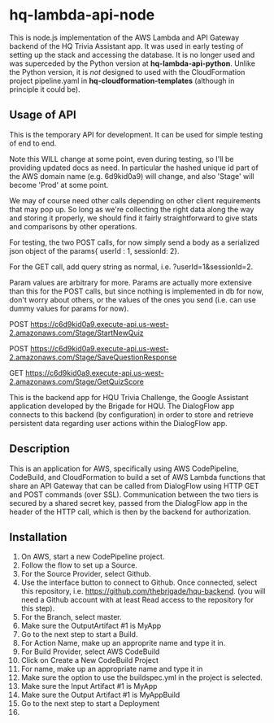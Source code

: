 # hq-lambda-api-node

This is node.js implementation of the AWS Lambda and API Gateway backend of the HQ Trivia Assistant app. It was used in early testing of setting up the stack and accessing the database. It is no longer used and was superceded by the Python version at **hq-lambda-api-python**.  Unlike the Python version, it is *not* designed to used with the CloudFormation project pipeline.yaml in **hq-cloudformation-templates** (although in principle it could be).

## Usage of API

This is the temporary API for development. It can be used for simple testing of end to end. 

Note this WILL change at some point, even during testing, so I'll be providing updated docs as need. In particular the hashed unique id part of the AWS domain name (e.g. 6d9kid0a9) will change, and also 'Stage' will become 'Prod' at some point. 

We may of course need other calls depending on other client requirements that may pop up. So long as we're collecting the right data along the way and storing it properly, we should find it fairly straightforward to give stats and comparisons by other operations.

For testing, the two POST calls, for now simply send a body as a serialized json object of the params{ userId : 1, sessionId: 2}.

For the GET call, add query string as normal, i.e. 
?userId=1&sessionId=2. 

Param values are arbitrary for more. Params are actually more extensive than this for the POST calls, but since nothing is implemented in db for now, don't worry about others, or the values of the ones you send (i.e. can use dummy values for params for now).

POST https://c6d9kid0a9.execute-api.us-west-2.amazonaws.com/Stage/StartNewQuiz

POST https://c6d9kid0a9.execute-api.us-west-2.amazonaws.com/Stage/SaveQuestionResponse

GET https://c6d9kid0a9.execute-api.us-west-2.amazonaws.com/Stage/GetQuizScore 


This is the backend app for HQU Trivia Challenge, the Google Assistant application developed by the Brigade for HQU. The DialogFlow app connects to this backend (by configuration) in order to store and retrieve persistent data regarding user actions within the DialogFlow app.

## Description

This is an application for AWS, specifically using AWS CodePipeline, CodeBuild, and CloudFormation to build a set of AWS Lambda functions that share an API Gateway that can be called from DialogFlow using HTTP GET and POST commands (over SSL). Communication between the two tiers is secured by a shared secret key, passed from the DialogFlow app in the header of the HTTP call, which is then by the backend for authorization.

## Installation

1. On AWS, start a new CodePipeline project.
2. Follow the flow to set up a Source.
3. For the Source Provider, select Github.
4. Use the interface button to connect to Github. Once connected, select this repository, i.e. https://github.com/thebrigade/hqu-backend. (you will need a Github account with at least Read access to the repository for this step).
5. For the Branch, select master.
5. Make sure the OutputArtifact #1 is MyApp
6. Go to the next step to start a Build.
7. For Action Name, make up an approprite name and type it in.
8. For Build Provider, select AWS CodeBuild
9. Click on Create a New CodeBuild Project
10. For name, make up an appropriate name and type it in
11. Make sure the option to use the buildspec.yml in the project is selected.
12. Make sure the Input  Artifact #1 is MyApp
12. Make sure the Output Artifact #1 is MyAppBuild
12. Go to the next step to start a Deployment
13. 

